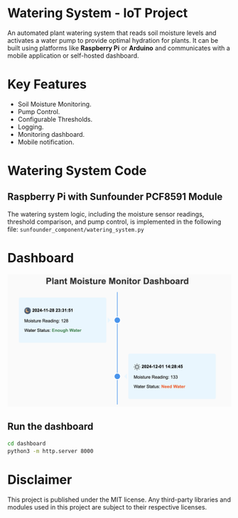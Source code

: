 # Watering System - IoT Project

An automated plant watering system that reads soil moisture levels and activates a water pump to provide optimal hydration for plants. It can be built using platforms like **Raspberry Pi** or **Arduino** and communicates with a mobile application or self-hosted dashboard.

# Key Features
- Soil Moisture Monitoring.
- Pump Control.
- Configurable Thresholds.
- Logging.
- Monitoring dashboard.
- Mobile notification.

# Watering System Code

## Raspberry Pi with Sunfounder PCF8591 Module 

The watering system logic, including the moisture sensor readings, threshold comparison, and pump control, is implemented in the following file:
`sunfounder_component/watering_system.py`

# Dashboard

<img src="dashboard/dashboard_screen2.png" width="850px" />

## Run the dashboard
```bash
cd dashboard
python3 -m http.server 8000
```


# Disclaimer
This project is published under the MIT license. 
Any third-party libraries and modules used in this project are subject to their respective licenses.





